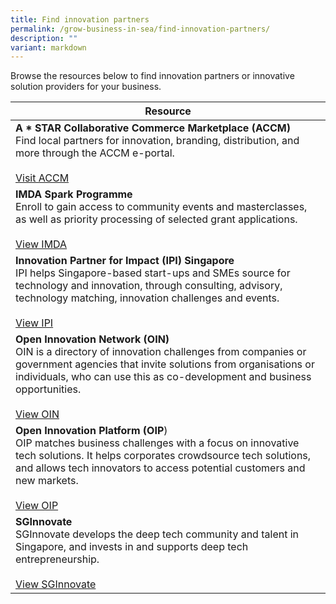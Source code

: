 ```yaml
---
title: Find innovation partners
permalink: /grow-business-in-sea/find-innovation-partners/
description: ""
variant: markdown
---
```

Browse the resources below to find innovation partners or innovative solution providers for your business. 

| Resource | 
| -------- | 
| **A * STAR Collaborative Commerce Marketplace (ACCM)** <br>Find local partners for innovation, branding, distribution, and more through the ACCM e-portal.<br><br><a target="_blank" href="https://accm.sg/">Visit ACCM</a>|
| **IMDA Spark Programme**<br>Enroll to gain access to community events and masterclasses, as well as priority processing of selected grant applications.<br><br><a target="_blank" href="https://www.imda.gov.sg/how-we-can-help/imda-spark">View IMDA</a>|
|**Innovation Partner for Impact (IPI) Singapore**<br>IPI helps Singapore-based start-ups and SMEs source for technology and innovation, through consulting, advisory, technology matching, innovation challenges and events.<br><br><a target="_blank" href="https://www.ipi-singapore.org/">View IPI</a>|
|**Open Innovation Network (OIN)**<br>OIN is a directory of innovation challenges from companies or government agencies that invite solutions from organisations or individuals, who can use this as co-development and business opportunities.<br><br><a target="_blank" href="https://www.openinnovationnetwork.gov.sg/">View OIN</a>|
|**Open Innovation Platform (OIP**)<br>OIP matches business challenges with a focus on innovative tech solutions. It helps corporates crowdsource tech solutions, and allows tech innovators to access potential customers and new markets.<br><br><a target="_blank" href="https://www.openinnovation.sg/">View OIP</a>|
|**SGInnovate**<br>SGInnovate develops the deep tech community and talent in Singapore, and invests in and supports deep tech entrepreneurship.<br><br><a target="_blank" href="https://www.sginnovate.com/">View SGInnovate</a>|